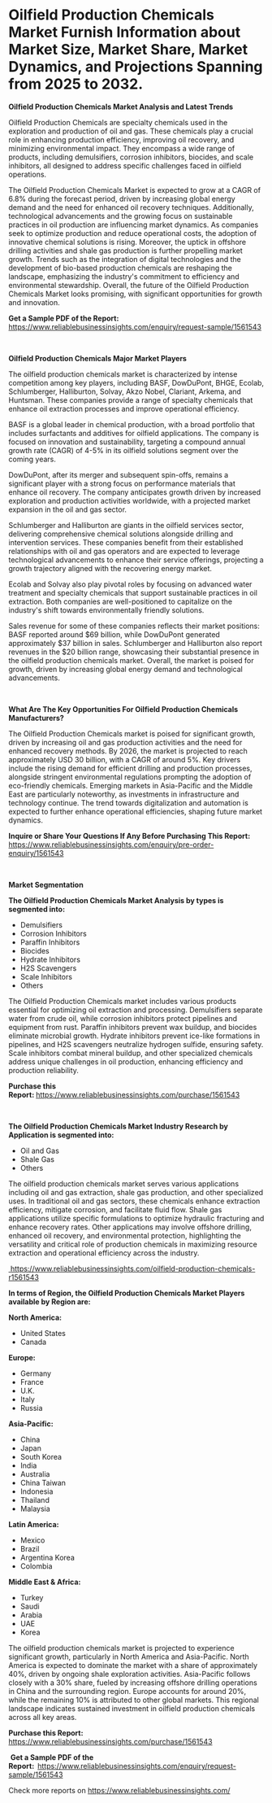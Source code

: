 <p><h1>Oilfield Production Chemicals Market Furnish Information about Market Size, Market Share, Market Dynamics, and Projections Spanning from 2025 to 2032.</h1></p><p><strong>Oilfield Production Chemicals Market Analysis and Latest Trends</strong></p>
<p><p>Oilfield Production Chemicals are specialty chemicals used in the exploration and production of oil and gas. These chemicals play a crucial role in enhancing production efficiency, improving oil recovery, and minimizing environmental impact. They encompass a wide range of products, including demulsifiers, corrosion inhibitors, biocides, and scale inhibitors, all designed to address specific challenges faced in oilfield operations.</p><p>The Oilfield Production Chemicals Market is expected to grow at a CAGR of 6.8% during the forecast period, driven by increasing global energy demand and the need for enhanced oil recovery techniques. Additionally, technological advancements and the growing focus on sustainable practices in oil production are influencing market dynamics. As companies seek to optimize production and reduce operational costs, the adoption of innovative chemical solutions is rising. Moreover, the uptick in offshore drilling activities and shale gas production is further propelling market growth. Trends such as the integration of digital technologies and the development of bio-based production chemicals are reshaping the landscape, emphasizing the industry's commitment to efficiency and environmental stewardship. Overall, the future of the Oilfield Production Chemicals Market looks promising, with significant opportunities for growth and innovation.</p></p>
<p><strong>Get a Sample PDF of the Report:&nbsp;</strong> <a href="https://www.reliablebusinessinsights.com/enquiry/request-sample/1561543?utm_campaign=2445&utm_medium=2&utm_source=Github&utm_content=ia&utm_term=15022025&utm_id=oilfield-production-chemicals">https://www.reliablebusinessinsights.com/enquiry/request-sample/1561543</a></p>
<p>&nbsp;</p>
<p><strong>Oilfield Production Chemicals Major Market Players</strong></p>
<p><p>The oilfield production chemicals market is characterized by intense competition among key players, including BASF, DowDuPont, BHGE, Ecolab, Schlumberger, Halliburton, Solvay, Akzo Nobel, Clariant, Arkema, and Huntsman. These companies provide a range of specialty chemicals that enhance oil extraction processes and improve operational efficiency.</p><p>BASF is a global leader in chemical production, with a broad portfolio that includes surfactants and additives for oilfield applications. The company is focused on innovation and sustainability, targeting a compound annual growth rate (CAGR) of 4-5% in its oilfield solutions segment over the coming years.</p><p>DowDuPont, after its merger and subsequent spin-offs, remains a significant player with a strong focus on performance materials that enhance oil recovery. The company anticipates growth driven by increased exploration and production activities worldwide, with a projected market expansion in the oil and gas sector.</p><p>Schlumberger and Halliburton are giants in the oilfield services sector, delivering comprehensive chemical solutions alongside drilling and intervention services. These companies benefit from their established relationships with oil and gas operators and are expected to leverage technological advancements to enhance their service offerings, projecting a growth trajectory aligned with the recovering energy market.</p><p>Ecolab and Solvay also play pivotal roles by focusing on advanced water treatment and specialty chemicals that support sustainable practices in oil extraction. Both companies are well-positioned to capitalize on the industry's shift towards environmentally friendly solutions.</p><p>Sales revenue for some of these companies reflects their market positions: BASF reported around $69 billion, while DowDuPont generated approximately $37 billion in sales. Schlumberger and Halliburton also report revenues in the $20 billion range, showcasing their substantial presence in the oilfield production chemicals market. Overall, the market is poised for growth, driven by increasing global energy demand and technological advancements.</p></p>
<p>&nbsp;</p>
<p><strong>What Are The Key Opportunities For Oilfield Production Chemicals Manufacturers?</strong></p>
<p><p>The Oilfield Production Chemicals market is poised for significant growth, driven by increasing oil and gas production activities and the need for enhanced recovery methods. By 2026, the market is projected to reach approximately USD 30 billion, with a CAGR of around 5%. Key drivers include the rising demand for efficient drilling and production processes, alongside stringent environmental regulations prompting the adoption of eco-friendly chemicals. Emerging markets in Asia-Pacific and the Middle East are particularly noteworthy, as investments in infrastructure and technology continue. The trend towards digitalization and automation is expected to further enhance operational efficiencies, shaping future market dynamics.</p></p>
<p><strong>Inquire or Share Your Questions If Any Before Purchasing This Report:</strong> <a href="https://www.reliablebusinessinsights.com/enquiry/pre-order-enquiry/1561543?utm_campaign=2445&utm_medium=2&utm_source=Github&utm_content=ia&utm_term=15022025&utm_id=oilfield-production-chemicals">https://www.reliablebusinessinsights.com/enquiry/pre-order-enquiry/1561543</a></p>
<p>&nbsp;</p>
<p><strong>Market Segmentation</strong></p>
<p><strong>The Oilfield Production Chemicals Market Analysis by types is segmented into:</strong></p>
<p><ul><li>Demulsifiers</li><li>Corrosion Inhibitors</li><li>Paraffin Inhibitors</li><li>Biocides</li><li>Hydrate Inhibitors</li><li>H2S Scavengers</li><li>Scale Inhibitors</li><li>Others</li></ul></p>
<p><p>The Oilfield Production Chemicals market includes various products essential for optimizing oil extraction and processing. Demulsifiers separate water from crude oil, while corrosion inhibitors protect pipelines and equipment from rust. Paraffin inhibitors prevent wax buildup, and biocides eliminate microbial growth. Hydrate inhibitors prevent ice-like formations in pipelines, and H2S scavengers neutralize hydrogen sulfide, ensuring safety. Scale inhibitors combat mineral buildup, and other specialized chemicals address unique challenges in oil production, enhancing efficiency and production reliability.</p></p>
<p><strong>Purchase this Report:&nbsp;</strong><a href="https://www.reliablebusinessinsights.com/purchase/1561543?utm_campaign=2445&utm_medium=2&utm_source=Github&utm_content=ia&utm_term=15022025&utm_id=oilfield-production-chemicals">https://www.reliablebusinessinsights.com/purchase/1561543</a></p>
<p>&nbsp;</p>
<p><strong>The Oilfield Production Chemicals Market Industry Research by Application is segmented into:</strong></p>
<p><ul><li>Oil and Gas</li><li>Shale Gas</li><li>Others</li></ul></p>
<p><p>The oilfield production chemicals market serves various applications including oil and gas extraction, shale gas production, and other specialized uses. In traditional oil and gas sectors, these chemicals enhance extraction efficiency, mitigate corrosion, and facilitate fluid flow. Shale gas applications utilize specific formulations to optimize hydraulic fracturing and enhance recovery rates. Other applications may involve offshore drilling, enhanced oil recovery, and environmental protection, highlighting the versatility and critical role of production chemicals in maximizing resource extraction and operational efficiency across the industry.</p></p>
<p><a href="https://www.reliablebusinessinsights.com/oilfield-production-chemicals-r1561543?utm_campaign=2445&utm_medium=2&utm_source=Github&utm_content=ia&utm_term=15022025&utm_id=oilfield-production-chemicals">&nbsp;https://www.reliablebusinessinsights.com/oilfield-production-chemicals-r1561543</a></p>
<p><strong>In terms of Region, the Oilfield Production Chemicals Market Players available by Region are:</strong></p>
<p>
    <p> <strong> North America: </strong>
        <ul>
            <li>United States</li>
            <li>Canada</li>
        </ul>
        </p> 
    <p> <strong> Europe: </strong>
        <ul>
            <li>Germany</li>
            <li>France</li>
            <li>U.K.</li>
            <li>Italy</li>
            <li>Russia</li>
        </ul>
        </p> 
    <p> <strong> Asia-Pacific: </strong>
        <ul>
            <li>China</li>
            <li>Japan</li>
            <li>South Korea</li>
            <li>India</li>
            <li>Australia</li>
            <li>China Taiwan</li>
            <li>Indonesia</li>
            <li>Thailand</li>
            <li>Malaysia</li>
        </ul>
        </p> 
    <p> <strong> Latin America: </strong>
        <ul>
            <li>Mexico</li>
            <li>Brazil</li>
            <li>Argentina Korea</li>
            <li>Colombia</li>
        </ul>
        </p> 
    <p> <strong> Middle East & Africa: </strong>
        <ul>
            <li>Turkey</li>
            <li>Saudi</li>
            <li>Arabia</li>
            <li>UAE</li>
            <li>Korea</li>
        </ul>
    </p>
    </p>
<p><p>The oilfield production chemicals market is projected to experience significant growth, particularly in North America and Asia-Pacific. North America is expected to dominate the market with a share of approximately 40%, driven by ongoing shale exploration activities. Asia-Pacific follows closely with a 30% share, fueled by increasing offshore drilling operations in China and the surrounding region. Europe accounts for around 20%, while the remaining 10% is attributed to other global markets. This regional landscape indicates sustained investment in oilfield production chemicals across all key areas.</p></p>
<p><strong>Purchase this Report: </strong><a href="https://www.reliablebusinessinsights.com/purchase/1561543?utm_campaign=2445&utm_medium=2&utm_source=Github&utm_content=ia&utm_term=15022025&utm_id=oilfield-production-chemicals">https://www.reliablebusinessinsights.com/purchase/1561543</a></p>
<p>&nbsp;<strong>Get a Sample PDF of the Report:&nbsp;&nbsp;</strong><a href="https://www.reliablebusinessinsights.com/enquiry/request-sample/1561543?utm_campaign=2445&utm_medium=2&utm_source=Github&utm_content=ia&utm_term=15022025&utm_id=oilfield-production-chemicals">https://www.reliablebusinessinsights.com/enquiry/request-sample/1561543</a></p>
<p><strong></strong></p>
<p>Check more reports on <a href="https://www.reliablebusinessinsights.com/?utm_campaign=2445&utm_medium=2&utm_source=Github&utm_content=ia&utm_term=15022025&utm_id=oilfield-production-chemicals">https://www.reliablebusinessinsights.com/</a></p>